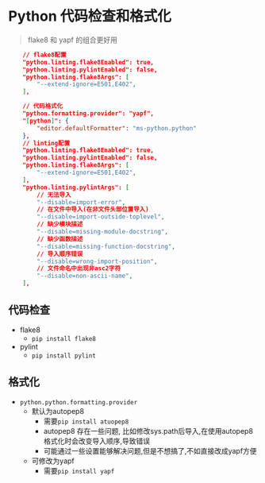# Python 代码检查和格式化

> flake8 和 yapf 的组合更好用

```json
    // flake8配置
    "python.linting.flake8Enabled": true,
    "python.linting.pylintEnabled": false,
    "python.linting.flake8Args": [
        "--extend-ignore=E501,E402",
    ],
```

```json
    // 代码格式化
    "python.formatting.provider": "yapf",
    "[python]": {
        "editor.defaultFormatter": "ms-python.python"
    },
    // linting配置
    "python.linting.flake8Enabled": true,
    "python.linting.pylintEnabled": false,
    "python.linting.flake8Args": [
        "--extend-ignore=E501,E402",
    ],
    "python.linting.pylintArgs": [
        // 无法导入
        "--disable=import-error",
        // 在文件中导入(在非文件头部位置导入)
        "--disable=import-outside-toplevel",
        // 缺少模块描述
        "--disable=missing-module-docstring",
        // 缺少函数描述
        "--disable=missing-function-docstring",
        // 导入顺序错误
        "--disable=wrong-import-position",
        // 文件命名中出现非asc2字符
        "--disable=non-ascii-name",
    ],
```

## 代码检查

* flake8
  * `pip install flake8`
* pylint
  * `pip install pylint`

## 格式化

* `python.python.formatting.provider`
  * 默认为autopep8
    * 需要`pip install atuopep8`
    * autopep8 存在一些问题, 比如修改sys.path后导入,在使用autopep8格式化时会改变导入顺序,导致错误
    * 可能通过一些设置能够解决问题,但是不想搞了,不如直接改成yapf方便
  * 可修改为yapf
    * 需要`pip install yapf`
